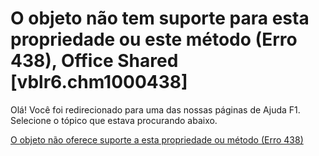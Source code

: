 
# O objeto não tem suporte para esta propriedade ou este método (Erro 438), Office Shared [vblr6.chm1000438]

Olá! Você foi redirecionado para uma das nossas páginas de Ajuda F1. Selecione o tópico que estava procurando abaixo.

[O objeto não oferece suporte a esta propriedade ou método (Erro 438)](http://msdn.microsoft.com/library/0fbab746-dc6d-b227-429a-1f56bb4ca448%28Office.15%29.aspx)
